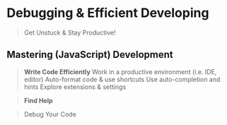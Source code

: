 # Debugging & Efficient Developing
> Get Unstuck & Stay Productive!

## Mastering (JavaScript) Development

> **Write Code Efficiently**
> Work in a productive
> environment (i.e. IDE, editor)
> Auto-format code & use shortcuts
> Use auto-completion and hints
> Explore extensions & settings

> **Find Help**

> Debug Your Code